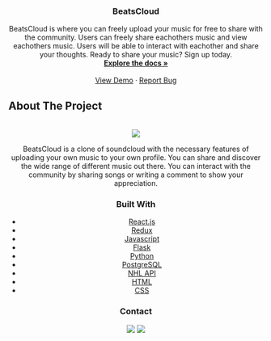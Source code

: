 <div align="center">
  <h3 align="center">BeatsCloud</h3>
  
   <p align="center">
    BeatsCloud is where you can freely upload your music for free to share with the community. Users can freely share eachothers music and view eachothers music. Users will be able to interact with eachother and share your thoughts. Ready to share your music? Sign up today.
    <br />
    <a href="https://github.com/VernyoonChao98/BeatsCloud"><strong>Explore the docs »</strong></a>
    <br />
    <br />
    <a href="https://beatscloud.herokuapp.com/">View Demo</a>
    ·
    <a href="https://github.com/VernyoonChao98/BeatsCloud/issues">Report Bug</a>
  </p>
</div>

## About The Project
<br />

<div align="center">
  <img src="https://user-images.githubusercontent.com/29737123/167352343-455d7fec-5261-4be8-8ac1-05b0c0a773a2.png" />

   <p align="center">
    BeatsCloud is a clone of soundcloud with the necessary features of uploading your own music to your own profile. You can share and discover the wide range of different music out there. You can interact with the community by sharing songs or writing a comment to show your appreciation.

### Built With

* [React.js](https://reactjs.org/)
* [Redux](https://redux.js.org/)
* [Javascript](https://www.javascript.com/)
* [Flask](https://flask.palletsprojects.com/en/2.0.x/)
* [Python](https://www.python.org/)
* [PostgreSQL](https://www.postgresql.org/)
* [NHL API](https://github.com/dword4/nhlapi)
* [HTML]()
* [CSS]()

### Contact
     
<a href="https://www.linkedin.com/in/darren-kong-06b47013b/"><img src="https://img.shields.io/badge/LinkedIn-0077B5?style=for-the-badge&logo=linkedin&logoColor=white" /></a>
<a href="https://github.com/dkong1321"><img src="https://img.shields.io/badge/GitHub-100000?style=for-the-badge&logo=github&logoColor=white" /></a>
